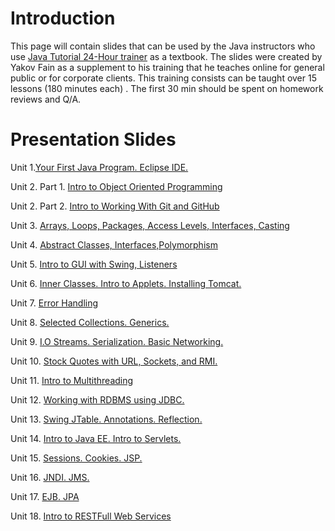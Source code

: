 # Introduction #

This page will contain slides that can be used by the Java instructors who use [Java Tutorial 24-Hour trainer](http://www.amazon.com/Java-Programming-24-Hour-Trainer-Yakov/dp/0470889640) as a textbook. The slides were created by Yakov Fain as a supplement to his training that he teaches online for general public or for corporate clients. This training consists  can be taught over 15 lessons (180 minutes each) . The first 30 min should be spent on homework reviews and Q/A.

# Presentation Slides #

Unit 1.[Your First Java Program. Eclipse IDE.](http://myflex.org/yf/java/slides/Unit1.pdf)

Unit 2. Part 1. [Intro to Object Oriented Programming](http://myflex.org/yf/java/slides/Unit2.pdf)

Unit 2. Part 2. [Intro to Working With Git and GitHub](http://myflex.org/yf/java/slides/Unit2_2.pdf)

Unit 3. [Arrays, Loops, Packages, Access Levels, Interfaces, Casting](http://myflex.org/yf/java/slides/Unit3.pdf)


Unit 4. [Abstract Classes, Interfaces,Polymorphism](http://myflex.org/yf/java/slides/Unit4.pdf)

Unit 5. [Intro to GUI with Swing, Listeners](http://myflex.org/yf/java/slides/Unit5.pdf)


Unit 6. [Inner Classes. Intro to Applets. Installing Tomcat.](http://myflex.org/yf/java/slides/Unit6.pdf)

Unit 7. [Error Handling](http://myflex.org/yf/java/slides/Unit7.pdf)


Unit 8. [Selected Collections. Generics. ](http://myflex.org/yf/java/slides/Unit8.pdf)


Unit 9. [I.O Streams. Serialization. Basic Networking.](http://myflex.org/yf/java/slides/Unit9.pdf)


Unit 10. [Stock Quotes with URL, Sockets, and RMI.](http://myflex.org/yf/java/slides/Unit10.pdf)

Unit 11.  [Intro to Multithreading](http://myflex.org/yf/java/slides/Unit11.pdf)

Unit 12. [Working with RDBMS using JDBC.](http://myflex.org/yf/java/slides/Unit12.pdf)

Unit 13.  [Swing JTable. Annotations. Reflection.](http://myflex.org/yf/java/slides/Unit13.pdf)

Unit 14. [Intro to Java EE. Intro to Servlets.](http://myflex.org/yf/java/slides/Unit14.pdf)

Unit 15.  [Sessions. Cookies. JSP.](http://myflex.org/yf/java/slides/Unit15.pdf)

Unit 16.  [JNDI. JMS.](http://myflex.org/yf/java/slides/Unit16.pdf)

Unit 17.  [EJB. JPA](http://myflex.org/yf/java/slides/Unit17.pdf)

Unit 18.  [Intro to RESTFull Web Services](http://myflex.org/yf/java/slides/Unit18.pdf)